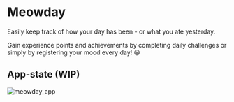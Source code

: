 # Meowday

Easily keep track of how your day has been - or what you ate yesterday.

Gain experience points and achievements by completing daily challenges or simply by registering your mood every day! 😀

## App-state (WIP)

<img src="/doc/alamanac_home.PNG" alt="meowday_app"/>
